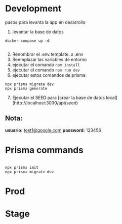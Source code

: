 # Development
pasos para levanta la app en desarrollo

1. levantar la base de datos 
```
docker compose up -d


```

2. Renombrar el .env.template. a .env 
3. Reemplazar las variables de entorno
4. ejecutar el comando ``` npm install ```
5. ejecutar el comando ``` npm run dev ```
6. ejecutar estos comandos de prisma
``` 
npx prisma migrate dev
npx prisma generate
```

7. Ejecutar el SEED para [crear la base de datos local] (http://localhost:3000/api/seed)

## Nota:
__usuario:__ test1@google.com
__password:__ 123456

# Prisma commands
```

npx prisma init
npx prisma migrate dev

```


# Prod


# Stage